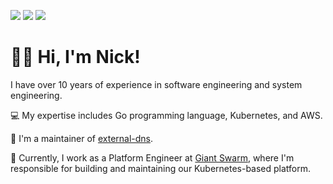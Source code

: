 [![](https://img.shields.io/badge/Gmail-D14836?style=for-the-badge&logo=gmail&logoColor=white)](mailto:nick@juni.io)
[![](https://img.shields.io/badge/njuettner-%231DA1F2.svg?style=for-the-badge&logo=Twitter&logoColor=white)](https://twitter.com/njuettner)
[![](https://img.shields.io/badge/LinkedIn-0077B5?style=for-the-badge&logo=linkedin&logoColor=white)](https://www.linkedin.com/in/njuettner/)

# 👨‍💻 Hi, I'm Nick!

I have over 10 years of experience in software engineering and system engineering.

💻 My expertise includes Go programming language, Kubernetes, and AWS.

🔧 I'm a maintainer of [external-dns](https://github.com/kubernetes-sigs/external-dns).

🚀 Currently, I work as a Platform Engineer at [Giant Swarm](https://giantswarm.io/), where I'm responsible for building and maintaining our Kubernetes-based platform.
